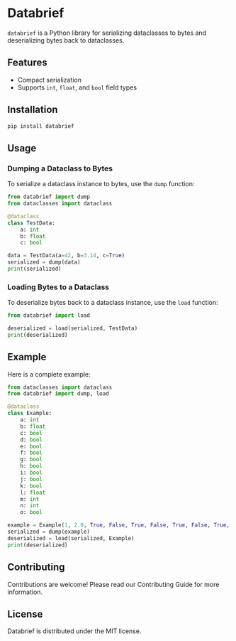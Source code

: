 # Databrief

`databrief` is a Python library for serializing dataclasses to bytes and deserializing bytes back to dataclasses.

## Features

- Compact serialization
- Supports `int`, `float`, and `bool` field types

## Installation

```sh
pip install databrief
````

## Usage

### Dumping a Dataclass to Bytes

To serialize a dataclass instance to bytes, use the `dump` function:

```python
from databrief import dump
from dataclasses import dataclass

@dataclass
class TestData:
    a: int
    b: float
    c: bool

data = TestData(a=42, b=3.14, c=True)
serialized = dump(data)
print(serialized)
```

### Loading Bytes to a Dataclass

To deserialize bytes back to a dataclass instance, use the `load` function:

```python
from databrief import load

deserialized = load(serialized, TestData)
print(deserialized)
```

## Example

Here is a complete example:

```python
from dataclasses import dataclass
from databrief import dump, load

@dataclass
class Example:
    a: int
    b: float
    c: bool
    d: bool
    e: bool
    f: bool
    g: bool
    h: bool
    i: bool
    j: bool
    k: bool
    l: float
    m: int
    n: int
    o: bool

example = Example(1, 2.0, True, False, True, False, True, False, True, True, False, 87543653.35197087, 1351346, -46583278, True)
serialized = dump(example)
deserialized = load(serialized, Example)
print(deserialized)
```

## Contributing

Contributions are welcome! Please read our Contributing Guide for more information.

## License

Databrief is distributed under the MIT license.
